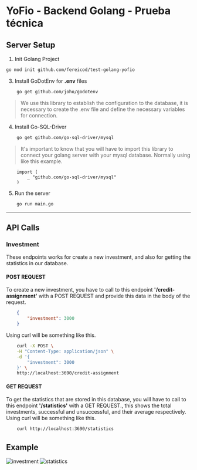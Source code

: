 # YoFio - Backend Golang - Prueba técnica

## Server Setup
1. Init Golang Project
```bash
go mod init github.com/fereicod/test-golang-yofio
```
3. Install GoDotEnv for **.env** files
```bash
    go get github.com/joho/godotenv
```
> We use this library to establish the configuration to the database, it is necessary to create the .env file and define the necessary variables for connection.
4. Install Go-SQL-Driver
```bash
    go get github.com/go-sql-driver/mysql
```
> It's important to know that you will have to import this library to connect your golang server with your mysql database. Normally using like this example.
```golang
    import (
        _ "github.com/go-sql-driver/mysql"
    )
```
5. Run the server
```bash
    go run main.go
```

---

## API Calls
### Investment
These endpoints works for create a new investment, and also for getting the statistics in our database.
#### POST REQUEST
To create a new investment, you have to call to this endpoint **'/credit-assignment'** with a POST REQUEST and provide this data in the body of the request.
```json
    {
        "investment": 3000
    }
```
Using curl will be something like this.
```bash
    curl -X POST \
    -H "Content-Type: application/json" \
    -d '{
        "investment": 3000
    }' \
    http://localhost:3690/credit-assignment
```
#### GET REQUEST
To get the statistics that are stored in this database, you will have to call to this endpoint **'/statistics'** with a GET REQUEST., this shows the total investments, successful and unsuccessful, and their average respectively.
Using curl will be something like this.
```bash
    curl http://localhost:3690/statistics
```
## Example
![investment](https://github.com/fereicod/test-golang-yofio/assets/6632994/a57b45a7-6754-4b6f-a1ef-45e037d81db4)
![statistics](https://github.com/fereicod/test-golang-yofio/assets/6632994/02b5114f-f0c7-4a5e-93d0-7e6226d25d97)
